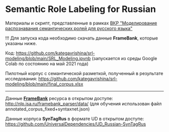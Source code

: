 # Semantic Role Labeling for Russian
Материалы и скрипт, представленные в рамках [ВКР "Моделирование распознавания семантических ролей для русского языка"](https://github.com/kategavrishina/srl-modeling/blob/main/%D0%9C%D0%BE%D0%B4%D0%B5%D0%BB%D0%B8%D1%80%D0%BE%D0%B2%D0%B0%D0%BD%D0%B8%D0%B5%20%D1%80%D0%B0%D1%81%D0%BF%D0%BE%D0%B7%D0%BD%D0%B0%D0%B2%D0%B0%D0%BD%D0%B8%D1%8F%20%D1%81%D0%B5%D0%BC%D0%B0%D0%BD%D1%82%D0%B8%D1%87%D0%B5%D1%81%D0%BA%D0%B8%D1%85%20%D1%80%D0%BE%D0%BB%D0%B5%D0%B9%20%D0%B4%D0%BB%D1%8F%20%D1%80%D1%83%D1%81%D1%81%D0%BA%D0%BE%D0%B3%D0%BE%20%D1%8F%D0%B7%D1%8B%D0%BA%D0%B0.pdf)

!!! Для запуска кода необходимо скачать данные **FrameBank**, которые указаны ниже.

Код: <https://github.com/kategavrishina/srl-modeling/blob/main/SRL_Modeling.ipynb>
(запускается из среды Google Colab по состоянию на май 2021 года)

Пилотный корпус с семантической разметкой, полученный в результате исследования: <https://github.com/kategavrishina/srl-modeling/blob/main/final_corpus.xlsx>
____

Данные [**FrameBank**](<https://github.com/olesar/framebank>) ресурса в открытом доступе: <http://nlp.isa.ru/framebank_parser/data/> (для обучения использован файл annotated_corpus_fixed+syntaxnet.json)

Данные корпуса **SynTagRus** в формате UD в открытом доступе: <https://github.com/UniversalDependencies/UD_Russian-SynTagRus>
